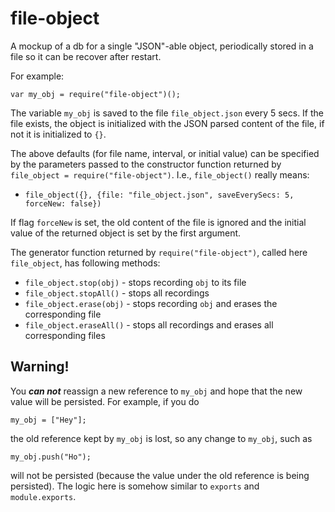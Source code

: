 file-object
===========

A mockup of a db for a single "JSON"-able object, periodically stored
in a file so it can be recover after restart.

For example:

    var my_obj = require("file-object")();

The variable `my_obj` is saved to the file `file_object.json` every 5
secs.  If the file exists, the object is initialized with the JSON
parsed content of the file, if not it is initialized to `{}`.

The above defaults (for file name, interval, or initial value) can be
specified by the parameters passed to the constructor function
returned by `file_object = require("file-object")`. I.e.,
`file_object()` really means:

* `file_object({}, {file: "file_object.json", saveEverySecs: 5, forceNew: false})`

If flag `forceNew` is set, the old content of the file is ignored and the initial value of the returned object is set by the first argument.

The generator function returned by `require("file-object")`, called
here `file_object`, has following methods:

* `file_object.stop(obj)` - stops recording `obj` to its file
* `file_object.stopAll()` - stops all recordings
* `file_object.erase(obj)` - stops recording `obj` and erases the corresponding file
* `file_object.eraseAll()` - stops all recordings and erases all corresponding files

Warning!
-------
You ___can not___ reassign a new reference to `my_obj` and hope that the new value will be persisted. For example, if you do

    my_obj = ["Hey"];

the old reference kept by `my_obj` is lost, so any change to `my_obj`, such as

    my_obj.push("Ho");

will not be persisted (because the value under the old reference is being persisted). The logic here is somehow similar to `exports` and  `module.exports`.
